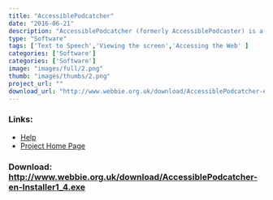 ```yaml
---
title: "AccessiblePodcatcher"
date: "2016-06-21"
description: "AccessiblePodcatcher (formerly AccessiblePodcaster) is a simple way for blind and screen reader users to use podcasts."
type: "Software"
tags: ['Text to Speech','Viewing the screen','Accessing the Web' ]
categories: ['Software']
categories: ['Software']
image: "images/full/2.png"
thumb: "images/thumbs/2.png"
project_url: ""
download_url: "http://www.webbie.org.uk/download/AccessiblePodcatcher-en-Installer1_4.exe"
---
```



### Links:
- <a href="http://www.oatsoft.org/Software/accessiblepodcatcher/help">Help</a>
- <a href="http://www.webbie.org.uk/accessiblepodcatcher/index.htm">Project Home Page</a>

### Download: http://www.webbie.org.uk/download/AccessiblePodcatcher-en-Installer1_4.exe 